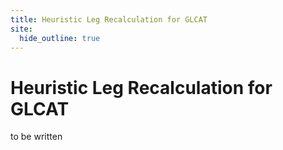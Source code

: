 ```yaml
---
title: Heuristic Leg Recalculation for GLCAT
site:
  hide_outline: true
---
```


# Heuristic Leg Recalculation for GLCAT

to be written
